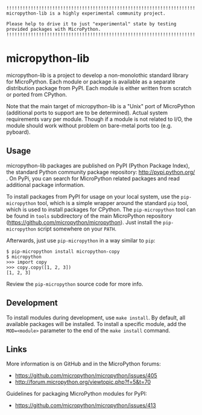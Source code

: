 ~~~~
!!!!!!!!!!!!!!!!!!!!!!!!!!!!!!!!!!!!!!!!!!!!!!!!!!!!!!!!!!!!!!!!!!!!!!
micropython-lib is a highly experimental community project.

Please help to drive it to just "experimental" state by testing
provided packages with MicroPython.
!!!!!!!!!!!!!!!!!!!!!!!!!!!!!!!!!!!!!!!!!!!!!!!!!!!!!!!!!!!!!!!!!!!!!!
~~~~

micropython-lib
===============
micropython-lib is a project to develop a non-monolothic standard library
for MicroPython. Each module or package is available as a separate
distribution package from PyPI. Each module is either written from scratch or
ported from CPython. 

Note that the main target of micropython-lib is a "Unix" port of MicroPython
(additional ports to support are to be determined). Actual system requirements
vary per module. Though if a module is not related to I/O, the module should
work without problem on bare-metal ports too (e.g. pyboard).


Usage
-----
micropython-lib packages are published on PyPI (Python Package Index),
the standard Python community package repository: http://pypi.python.org/ .
On PyPi, you can search for MicroPython related packages and read
additional package information.

To install packages from PyPI for usage on your local system, use the
`pip-micropython` tool, which is a simple wrapper around the standard
`pip` tool, which is used to install packages for CPython.
The `pip-micropython` tool can be found in `tools` subdirectory 
of the main MicroPython repository (https://github.com/micropython/micropython).
Just install the `pip-micropython` script somewhere on your `PATH`.

Afterwards, just use `pip-micropython` in a way similar to `pip`:

~~~~
$ pip-micropython install micropython-copy
$ micropython
>>> import copy
>>> copy.copy([1, 2, 3])
[1, 2, 3]
~~~~

Review the `pip-micropython` source code for more info.


Development
-----------
To install modules during development, use `make install`. By default, all
available packages will be installed. To install a specific module, add the 
`MOD=<module>` parameter to the end of the `make install` command.


Links
-----
More information is on GitHub and in the MicroPython forums:

 * https://github.com/micropython/micropython/issues/405
 * http://forum.micropython.org/viewtopic.php?f=5&t=70

Guidelines for packaging MicroPython modules for PyPI:

 * https://github.com/micropython/micropython/issues/413
